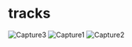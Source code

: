 # tracks



![Capture3](https://user-images.githubusercontent.com/67917734/94352752-5d312500-0069-11eb-8cc3-a36756a8c7b9.PNG)
![Capture1](https://user-images.githubusercontent.com/67917734/94352705-de3bec80-0068-11eb-9597-dd214836adb5.PNG)
![Capture2](https://user-images.githubusercontent.com/67917734/94352706-e1cf7380-0068-11eb-9ce8-5009679470c7.PNG)
